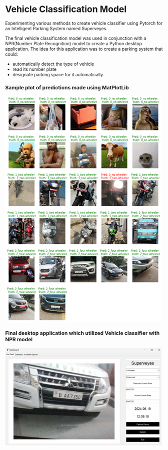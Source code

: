 # Vehicle Classification Model 
Experimenting various methods to create vehicle classifier using Pytorch for an Intelligent Parking System named Superveyes.

The final vehicle classification model was used in conjunction with a NPR(Number Plate Recognition) model to create a Python desktop application.
The idea for this application was to create a parking system that could:
<ul>
<li>automatically detect the type of vehicle</li>
<li>read its number plate</li>
<li>designate parking space for it automatically.</li>
</ul>

### Sample plot of predictions made using MatPlotLib</i></figcaption>
<img src="https://github.com/yunidh/vehicle_classifier/blob/main/images/result.png" width="500">
<br/>

### Final desktop application which utilized Vehicle classifier with NPR model
<img src="https://github.com/yunidh/vehicle_classifier/blob/main/images/desktop%20example.jpg" width="500">
  
